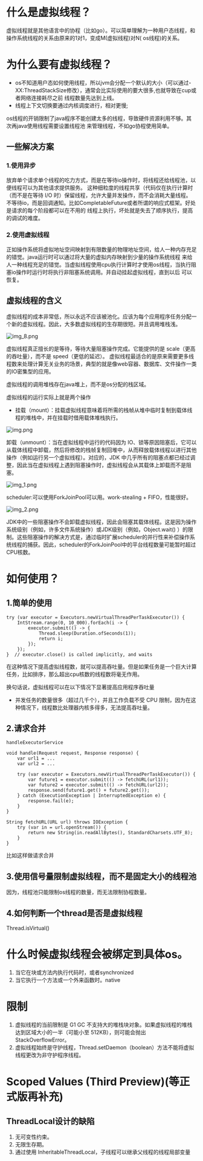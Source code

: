 # 什么是虚拟线程？

虚拟线程就是其他语言中的协程（比如go）。可以简单理解为一种用户态线程，和操作系统线程的关系由原来的1对1，变成M(虚拟线程)对N(
os线程)的关系。

# 为什么要有虚拟线程？

* os不知道用户态如何使用线程，所以jvm会分配一个默认的大小（可以通过-XX:ThreadStackSize修改），通常会比实际使用的要大很多,也就导致在cup或者网络连接耗尽之前
  线程数量先达到上线。
* 线程上下文切换要通过内核调度进行，相对更慢;

os线程的开销限制了java程序不能创建太多的线程，导致硬件资源利用不够。其次再java使用线程需要设置线程池
来管理线程，不如go协程使用简单。

## 一些解决方案

### 1.使用异步

放弃单个请求单个线程的吃力方式，而是在等待io操作时，将线程还给线程池，以便线程可以为其他请求提供服务。
这种细粒度的线程共享（代码仅在执行计算时（而不是在等待 I/O 时）保留线程，允许大量并发操作，而不会消耗大量线程。
不等待io，而是回调通知。比如CompletableFuture或者所谓的响应式框架。好处是请求的每个阶段都可以在不用的
线程上执行，坏处就是失去了顺序执行，提高的调试的难度。

### 2.使用虚拟线程

正如操作系统将虚拟地址空间映射到有限数量的物理地址空间，给人一种内存充足的错觉。java运行时可以通过将大量的虚拟内存映射到少量的操作系统线程
来给人一种线程充足的错觉。当虚拟线程使用cpu执行计算时才使用os线程，当执行阻塞io操作时运行时将执行非阻塞系统调用。并自动挂起虚拟线程，直到以后
可以恢复。

## 虚拟线程的含义

虚拟线程的成本非常低，所以永远不应该被池化。应该为每个应用程序任务分配一个新的虚拟线程。因此，大多数虚拟线程的生存期很短。并且调用堆栈浅。

![img_8.png](img_8.png)

虚拟线程真正擅长的是等待，等待大量阻塞操作完成。它能提供的是 scale（更高的吞吐量），而不是 speed（更低的延迟）。
虚拟线程最适合的是原来需要更多线程数来处理计算无关业务的场景，典型的就是像web容器、数据库、文件操作一类的IO密集型的应用。

虚拟线程的调用堆栈存在java堆上，而不是os分配的栈区域。

虚拟线程的运行实际上就是两个操作

* 挂载（mount）：挂载虚拟线程意味着将所需的栈帧从堆中临时复制到载体线程的堆栈中，并在挂载时借用载体堆栈执行。

![img.png](img.png)

卸载（unmount）：当在虚拟线程中运行的代码因为 IO、锁等原因阻塞后，它可以从载体线程中卸载，然后将修改的栈帧复制回堆中，从而释放载体线程以进行其他操作（例如运行另一个虚拟线程）。对应的，JDK
中几乎所有的阻塞点都已经过调整，因此当在虚拟线程上遇到阻塞操作时，虚拟线程会从其载体上卸载而不是阻塞。

![img_1.png](img_1.png)

scheduler:可以使用ForkJoinPool可以用。work-stealing + FIFO，性能很好。

![img_2.png](img_2.png)

JDK中的一些阻塞操作不会卸载虚拟线程，因此会阻塞其载体线程。这是因为操作系统级别（例如，许多文件系统操作）或JDK级别（例如，Object.wait()
）的限制。这些阻塞操作的解决方式是，通过临时扩展scheduler的并行性来补偿操作系统线程的捕获。因此，scheduler的ForkJoinPool中的平台线程数量可能暂时超过CPU核数。

# 如何使用？

## 1.简单的使用

```
try (var executor = Executors.newVirtualThreadPerTaskExecutor()) {
    IntStream.range(0, 10_000).forEach(i -> {
        executor.submit(() -> {
            Thread.sleep(Duration.ofSeconds(1));
            return i;
        });
    });
}  // executor.close() is called implicitly, and waits
```

在这种情况下提高虚拟线程数，就可以提高吞吐量。但是如果任务是一个巨大计算任务，比如排序，那么超出cpu核数的线程数将毫无作用。

换句话说，虚拟线程可以在以下情况下显著提高应用程序吞吐量

* 并发任务的数量很多（超过几千个），并且工作负载不受 CPU 限制，因为在这种情况下，线程数比处理器内核多得多，无法提高吞吐量。

## 2.请求合并

```
handleExecutorService

void handle(Request request, Response response) {
    var url1 = ...
    var url2 = ...
 
    try (var executor = Executors.newVirtualThreadPerTaskExecutor()) {
        var future1 = executor.submit(() -> fetchURL(url1));
        var future2 = executor.submit(() -> fetchURL(url2));
        response.send(future1.get() + future2.get());
    } catch (ExecutionException | InterruptedException e) {
        response.fail(e);
    }
}
 
String fetchURL(URL url) throws IOException {
    try (var in = url.openStream()) {
        return new String(in.readAllBytes(), StandardCharsets.UTF_8);
    }
}
```

比如这样做请求合并

## 3.使用信号量限制虚拟线程，而不是固定大小的线程池

因为，线程池只能限制os线程的数量，而无法限制协程数量。

## 4.如何判断一个thread是否是虚拟线程

Thread.isVirtual()

# 什么时候虚拟线程会被绑定到具体os。

1. 当它在块或方法内执行代码时，或者synchronized
2. 当它执行一个方法或一个外来函数时。native

# 限制

1. 虚拟线程的当前限制是 G1 GC 不支持大的堆栈块对象。如果虚拟线程的堆栈达到区域大小的一半（可能小至
   512KB），则可能会抛出StackOverflowError。
2. 虚拟线程始终是守护线程，Thread.setDaemon（boolean）方法不能将虚拟线程更改为非守护程序线程。

# Scoped Values (Third Preview)(等正式版再补充)

## ThreadLocal设计的缺陷

1. 无可变性约束。
2. 无限生存期。
3. 通过使用 InheritableThreadLocal，子线程可以继承父线程的线程局部变量
